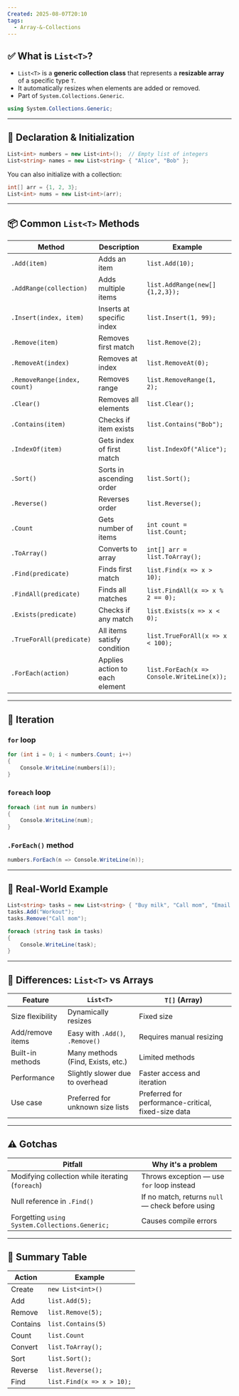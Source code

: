 ```yaml
---
Created: 2025-08-07T20:10
tags:
  - Array-&-Collections
---
```

## ✅ What is `List<T>`?

- `List<T>` is a **generic collection class** that represents a **resizable array** of a specific type `T`.
- It automatically resizes when elements are added or removed.
- Part of `System.Collections.Generic`.

```C#
using System.Collections.Generic;
```

---

## 🧠 Declaration & Initialization

```C#
List<int> numbers = new List<int>();  // Empty list of integers
List<string> names = new List<string> { "Alice", "Bob" };
```

You can also initialize with a collection:

```C#
int[] arr = {1, 2, 3};
List<int> nums = new List<int>(arr);
```

---

## 📦 Common `List<T>` Methods

|Method|Description|Example|
|---|---|---|
|`.Add(item)`|Adds an item|`list.Add(10);`|
|`.AddRange(collection)`|Adds multiple items|`list.AddRange(new[] {1,2,3});`|
|`.Insert(index, item)`|Inserts at specific index|`list.Insert(1, 99);`|
|`.Remove(item)`|Removes first match|`list.Remove(2);`|
|`.RemoveAt(index)`|Removes at index|`list.RemoveAt(0);`|
|`.RemoveRange(index, count)`|Removes range|`list.RemoveRange(1, 2);`|
|`.Clear()`|Removes all elements|`list.Clear();`|
|`.Contains(item)`|Checks if item exists|`list.Contains("Bob");`|
|`.IndexOf(item)`|Gets index of first match|`list.IndexOf("Alice");`|
|`.Sort()`|Sorts in ascending order|`list.Sort();`|
|`.Reverse()`|Reverses order|`list.Reverse();`|
|`.Count`|Gets number of items|`int count = list.Count;`|
|`.ToArray()`|Converts to array|`int[] arr = list.ToArray();`|
|`.Find(predicate)`|Finds first match|`list.Find(x => x > 10);`|
|`.FindAll(predicate)`|Finds all matches|`list.FindAll(x => x % 2 == 0);`|
|`.Exists(predicate)`|Checks if any match|`list.Exists(x => x < 0);`|
|`.TrueForAll(predicate)`|All items satisfy condition|`list.TrueForAll(x => x < 100);`|
|`.ForEach(action)`|Applies action to each element|`list.ForEach(x => Console.WriteLine(x));`|

---

## 🔁 Iteration

### `for` loop

```C#
for (int i = 0; i < numbers.Count; i++)
{
    Console.WriteLine(numbers[i]);
}
```

### `foreach` loop

```C#
foreach (int num in numbers)
{
    Console.WriteLine(num);
}
```

### `.ForEach()` method

```C#
numbers.ForEach(n => Console.WriteLine(n));
```

---

## 🧪 Real-World Example

```C#
List<string> tasks = new List<string> { "Buy milk", "Call mom", "Email boss" };
tasks.Add("Workout");
tasks.Remove("Call mom");

foreach (string task in tasks)
{
    Console.WriteLine(task);
}
```

---

## 🔄 Differences: `List<T>` vs Arrays

|Feature|`List<T>`|`T[]` (Array)|
|---|---|---|
|Size flexibility|Dynamically resizes|Fixed size|
|Add/remove items|Easy with `.Add()`, `.Remove()`|Requires manual resizing|
|Built-in methods|Many methods (Find, Exists, etc.)|Limited methods|
|Performance|Slightly slower due to overhead|Faster access and iteration|
|Use case|Preferred for unknown size lists|Preferred for performance-critical, fixed-size data|

---

## ⚠️ Gotchas

|Pitfall|Why it's a problem|
|---|---|
|Modifying collection while iterating (`foreach`)|Throws exception — use `for` loop instead|
|Null reference in `.Find()`|If no match, returns `null` — check before using|
|Forgetting `using System.Collections.Generic;`|Causes compile errors|

---

## 🧾 Summary Table

|Action|Example|
|---|---|
|Create|`new List<int>()`|
|Add|`list.Add(5);`|
|Remove|`list.Remove(5);`|
|Contains|`list.Contains(5)`|
|Count|`list.Count`|
|Convert|`list.ToArray();`|
|Sort|`list.Sort();`|
|Reverse|`list.Reverse();`|
|Find|`list.Find(x => x > 10);`|